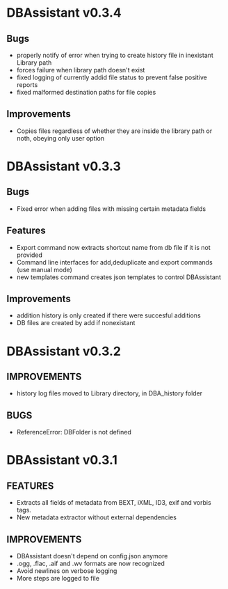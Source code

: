 # DBAssistant v0.3.4

## Bugs

- properly notify of error when trying to create history file in inexistant Library path
- forces failure when library path doesn't exist
- fixed logging of currently addid file status to prevent false positive reports
- fixed malformed destination paths for file copies

## Improvements

- Copies files regardless of whether they are inside the library path or noth, obeying only user option

# DBAssistant v0.3.3

## Bugs

- Fixed error when adding files with missing certain metadata fields 

## Features

- Export command now extracts shortcut name from db file if it is not provided
- Command line interfaces for add,deduplicate and export commands (use manual mode)
- new templates command creates json templates to control DBAssistant

## Improvements

- addition history is only created if there were succesful additions
- DB files are created by add if nonexistant


# DBAssistant v0.3.2

## IMPROVEMENTS

- history log files moved to Library directory, in DBA_history folder

## BUGS

- ReferenceError: DBFolder is not defined

# DBAssistant v0.3.1

## FEATURES

- Extracts all fields of metadata from BEXT, iXML, ID3, exif and vorbis tags.
- New metadata extractor without external dependencies

## IMPROVEMENTS

- DBAssistant doesn't depend on config.json anymore
- .ogg, .flac, .aif and .wv formats are now recognized
- Avoid newlines on verbose logging
- More steps are logged to file
  